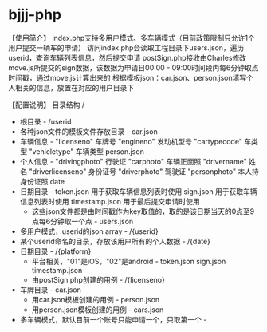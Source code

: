 # bjjj-php

【使用简介】
index.php支持多用户模式、多车辆模式（目前政策限制只允许1个用户提交一辆车的申请）
访问index.php会读取工程目录下users.json，遍历userid，查询车辆列表信息，然后提交申请
postSign.php接收由Charles修改move.js所提交的sign数据，该数据为申请日00:00 - 09:00时间段内每6分钟取点时间戳，通过move.js计算出来的
根据模板json：car.json、person.json填写个人相关的信息，放置在对应的用户目录下 

【配置说明】
目录结构
/
 - 根目录 -
/userid
 - 各种json文件的模板文件存放目录 -
 car.json
 - 车辆信息 -
   "licenseno" 车牌号
   "engineno" 发动机型号
   "cartypecode" 车类型
   "vehicletype" 车辆类型
 person.json
 - 个人信息 -
   "drivingphoto" 行驶证
   "carphoto" 车辆正面照
   "drivername" 姓名
   "driverlicenseno" 身份证号
   "driverphoto" 驾驶证
   "personphoto" 本人持身份证照
 date
 - 日期目录 -
   token.json 用于获取车辆信息列表时使用
   sign.json  用于获取车辆信息列表时使用
   timestamp.json 用于最后提交申请时使用
   - 这些json文件都是由时间戳作为key取值的，取的是该日期当天的0点至9点每6分钟取一个点 -
users.json
 - 多用户模式，userid的json array -
/{userid}
 - 某个userid命名的目录，存放该用户所有的个人数据 -
 /{date}
 - 日期目录 -
   /{platform}
   - 平台相关，"01"是iOS，"02"是android -
    token.json
    sign.json
    timestamp.json
    - 由postSign.php创建的用例 -
 /{licenseno}
 - 车牌目录 -
   car.json
   - 用car.json模板创建的用例 -
   person.json
   - 用person.json模板创建的用例 -
 cars.json
 - 多车辆模式，默认目前一个账号只能申请一个，只取第一个 -
